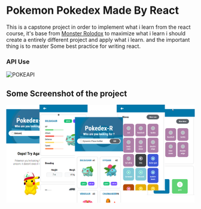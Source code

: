 # Pokemon Pokedex Made By React

This is a capstone project in order to implement what i learn from the react course, it's base from [Monster Rolodox](https://terieyenike.github.io/rolodex/) to maximize what i learn i should create a entirely different project and apply what i learn. and the important thing is to master Some best practice for writing react.


### API Use
![POKEAPI](https://pokeapi.co/static/pokeapi_256.3fa72200.png)

## Some Screenshot of the project
![Project Screen Shot](https://raw.githubusercontent.com/JoemarDev/React-Pokedex/main/screenshot.png)

